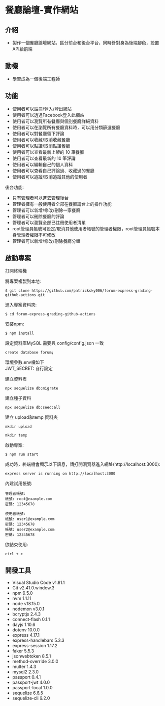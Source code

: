 # 餐廳論壇-實作網站

## 介紹

- 製作一個餐廳論壇網站，區分前台和後台平台，同時針對身為後端腳色，設置API給前端

## 動機
- 學習成為一個後端工程師
  
## 功能
* 使用者可以註冊/登入/登出網站
* 使用者可以透過Facebook登入此網站
* 使用者可以瀏覽所有餐廳與個別餐廳詳細資料
* 使用者可以在瀏覽所有餐廳資料時，可以用分類篩選餐廳
* 使用者可以對餐廳留下評論
* 使用者可以收藏/取消收藏餐廳
* 使用者可以點讚/取消點讚餐廳
* 使用者可以查看最新上架的 10 筆餐廳
* 使用者可以查看最新的 10 筆評論
* 使用者可以編輯自己的個人資料
* 使用者可以查看自己評論過、收藏過的餐廳
* 使用者可以追蹤/取消追蹤其他的使用者

後台功能:
* 只有管理者可以進去管理後台
* 管理者擁有一般使用者全部在餐廳論台上的操作功能
* 管理者可以新增/修改/刪除一家餐廳
* 管理者可以刪除餐廳的評論
* 管理者可以瀏覽全部已註冊使用者清單
* root管理員帳號可設定/取消其他使用者帳號的管理者權限，root管理員帳號本身管理者權限不可修改
* 管理者可以新增/修改/刪除餐廳分類

## 啟動專案 
打開終端機

將專案複製到本地:
```
$ git clone https://github.com/patricksky006/forum-express-grading-github-actions.git
```
進入專案資料夾:
```
$ cd forum-express-grading-github-actions
```
安裝npm:
```
$ npm install
```
設定資料庫MySQL
需要與 config/config.json 一致
```
create database forum;
```

環境參數.env檔如下  
JWT_SECRET: 自行設定

建立資料表
```
npx sequelize db:migrate
```

建立種子資料
```
npx sequelize db:seed:all
```
建立 upload和temp 資料夾
```
mkdir upload
```
```
mkdir temp
```
啟動專案:
```
$ npm run start
```
成功時，終端機會顯示以下訊息，請打開瀏覽器進入網址(http://localhost:3000):
```
express server is running on http://localhost:3000
```
內建試用帳號:
```
管理者帳號:
帳號: root@example.com
密碼: 12345678

使用者帳號:
帳號: user1@example.com
密碼: 12345678
帳號: user2@example.com
密碼: 12345678
```
欲結束使用:
```
ctrl + c
```
## 開發工具
* Visual Studio Code v1.81.1
* Git v2.41.0.window.3
* npm 9.5.0
* nvm 1.1.11
* node v18.15.0
* nodemon v3.0.1
* bcryptjs 2.4.3
* connect-flash 0.1.1
* dayjs 1.10.6
* dotenv 10.0.0
* express 4.17.1
* express-handlebars 5.3.3
* express-session 1.17.2
* faker 5.5.3
* jsonwebtoken 8.5.1
* method-override 3.0.0
* multer 1.4.3
* mysql2 2.3.0
* passport 0.4.1
* passport-jwt 4.0.0
* passport-local 1.0.0
* sequelize 6.6.5
* sequelize-cli 6.2.0
